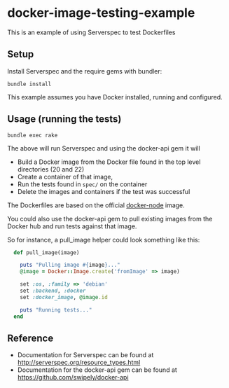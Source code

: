 # docker-image-testing-example

This is an example of using Serverspec to test Dockerfiles

## Setup

Install Serverspec and the require gems with bundler:

```shell
bundle install
```

This example assumes you have Docker installed, running and configured.

## Usage (running the tests)

```shell
bundle exec rake
```

The above will run Serverspec and using the docker-api gem it will

- Build a Docker image from the Docker file found in the top level directories (20 and 22)
- Create a container of that image,
- Run the tests found in `spec/` on the container
- Delete the images and containers if the test was successful

The Dockerfiles are based on the official [docker-node](https://github.com/nodejs/docker-node) image.

You could also use the docker-api gem to pull existing images from the Docker hub and run tests against that image.

So for instance, a pull_image helper could look something like this:

```ruby
  def pull_image(image)

    puts "Pulling image #{image}..."
    @image = Docker::Image.create('fromImage' => image)

    set :os, :family => 'debian'
    set :backend, :docker
    set :docker_image, @image.id

    puts "Running tests..."
  end
```

## Reference

- Documentation for Serverspec can be found at <http://serverspec.org/resource_types.html>
- Documentation for the docker-api gem can be found at <https://github.com/swipely/docker-api>
